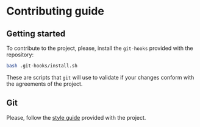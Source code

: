 # Contributing guide

## Getting started
To contribute to the project, please, install the `git-hooks` provided with the
repository:
```bash
bash .git-hooks/install.sh
```
These are scripts that `git` will use to validate if your changes conform with
the agreements of the project.

## Git
Please, follow the [style guide](docs/git-commit-message-style-guide.md)
provided with the project.

